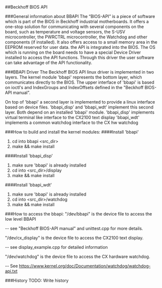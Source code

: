 ##Beckhoff BIOS API

###General information about BBAPI
The “BIOS-API” is a piece of software which is part of the BIOS in Beckhoff industrial motherboards. 
It offers a one-stop solution for communicating with several components on the board, 
such as temperature and voltage sensors, the S-USV microcontroller, the PWRCTRL microcontroller, 
the Watchdog and other components (if installed). 
It also offers access to a small memory area in the EEPROM reserved for user data.
the API is integrated into the BIOS. 
The OS which is running on the board needs to have a special Device Driver installed to access the API functions. 
Through this driver the user software can take advantage of the API functionality.

###BBAPI Driver
The Beckhoff BIOS API linux driver is implemented in two layers.
The kernel module 'bbapi' represents the bottom layer, which communicates
directly to the BIOS. The upper interface of 'bbapi' is based on ioctl's
and IndexGroups and IndexOffsets defined in the "Beckhoff BIOS-API manual".

On top of 'bbapi' a second layer is implemented to provide a linux interface
based on device files. 'bbapi_disp' and 'bbapi_wdt' implement this second
layer. Both depend on an installed 'bbapi' module.
'bbapi_disp' implements virtual terminal like interface to the CX2100 text display
'bbapi_wdt' implements a common watchdog interface to the CX hw watchdog


###How to build and install the kernel modules:
####Install 'bbapi'

1. cd into bbapi <src_dir>
2. make && make install

####Install 'bbapi_disp'

1. make sure 'bbapi' is already installed
2. cd into <src_dir>/display
3. make && make install

####Install 'bbapi_wdt'

1. make sure 'bbapi' is already installed
2. cd into <src_dir>/watchdog
3. make && make install


###How to access the bbapi:
"/dev/bbapi" is the device file to access the low level BBAPI

-- see "Beckhoff BIOS-API manual" and unittest.cpp for more details.

"/dev/cx_display" is the device file to access the CX2100 text display.

-- see display_example.cpp for detailed information

"/dev/watchdog" is the device file to access the CX hardware watchdog.

-- See https://www.kernel.org/doc/Documentation/watchdog/watchdog-api.txt

###History
TODO: Write history
